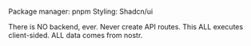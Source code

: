 Package manager: pnpm
Styling: Shadcn/ui

There is NO backend, ever. Never create API routes. This ALL executes client-sided. ALL data comes from nostr.

